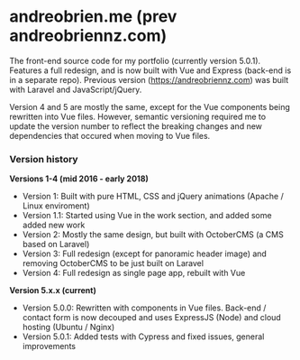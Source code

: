 # andreobrien.me (prev andreobriennz.com) 

The front-end source code for my portfolio (currently version 5.0.1). Features a full redesign, and is now built with Vue and Express (back-end is in a separate repo). Previous version (https://andreobriennz.com) was built with Laravel and JavaScript/jQuery.

Version 4 and 5 are mostly the same, except for the Vue components being rewritten into Vue files. However, semantic versioning required me to update the version number to reflect the breaking changes and new dependencies that occured when moving to Vue files.

### Version history
**Versions 1-4 (mid 2016 - early 2018)**
- Version 1: Built with pure HTML, CSS and jQuery animations (Apache / Linux enviroment)
- Version 1.1: Started using Vue in the work section, and added some added new work
- Version 2: Mostly the same design, but built with OctoberCMS (a CMS based on Laravel)
- Version 3: Full redesign (except for panoramic header image) and removing OctoberCMS to be just built on Laravel
- Version 4: Full redesign as single page app, rebuilt with Vue

**Version 5.x.x (current)**
- Version 5.0.0: Rewritten with components in Vue files. Back-end / contact form is now decouped and uses ExpressJS (Node) and cloud hosting (Ubuntu / Nginx)
- Version 5.0.1: Added tests with Cypress and fixed issues, general improvements